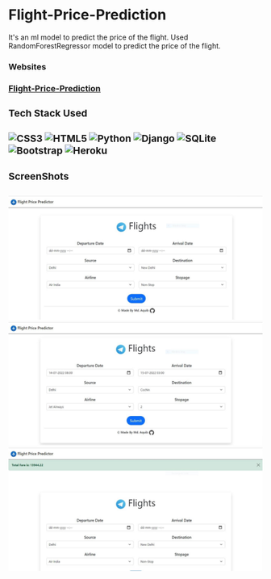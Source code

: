 # Flight-Price-Prediction

<p>It's an ml model to predict the price of the flight. Used RandomForestRegressor model to predict the price of the flight.</p>

<h3>Websites<h3/>

<a href="https://flight-price-prediction-01.herokuapp.com/">Flight-Price-Prediction<a/>

<h3>Tech Stack Used<h3/>

![CSS3](https://img.shields.io/badge/css3-%231572B6.svg?style=for-the-badge&logo=css3&logoColor=white) ![HTML5](https://img.shields.io/badge/html5-%23E34F26.svg?style=for-the-badge&logo=html5&logoColor=white) ![Python](https://img.shields.io/badge/python-3670A0?style=for-the-badge&logo=python&logoColor=ffdd54) ![Django](https://img.shields.io/badge/django-%23092E20.svg?style=for-the-badge&logo=django&logoColor=white) ![SQLite](https://img.shields.io/badge/sqlite-%2307405e.svg?style=for-the-badge&logo=sqlite&logoColor=white) ![Bootstrap](https://img.shields.io/badge/bootstrap-%23563D7C.svg?style=for-the-badge&logo=bootstrap&logoColor=white) ![Heroku](https://img.shields.io/badge/heroku-%23430098.svg?style=for-the-badge&logo=heroku&logoColor=white)

<h3>ScreenShots<h3/>

<img src="https://github.com/Md-Aquib/Flight-Price-Prediction/blob/main/ss_01.JPG" alt="screen_shot"/>

<img src="https://github.com/Md-Aquib/Flight-Price-Prediction/blob/main/ss_02.JPG" alt="screen_shot"/>

<img src="https://github.com/Md-Aquib/Flight-Price-Prediction/blob/main/ss_03.JPG" alt="screen_shot"/>

